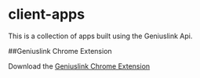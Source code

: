 # client-apps
This is a collection of apps built using the Geniuslink Api.

##Geniuslink Chrome Extension

Download the [Geniuslink Chrome Extension](https://chrome.google.com/webstore/detail/geniuslink-intelligent-li/fgoilnlnleemcedbmhoalpmhkefdppbm)
